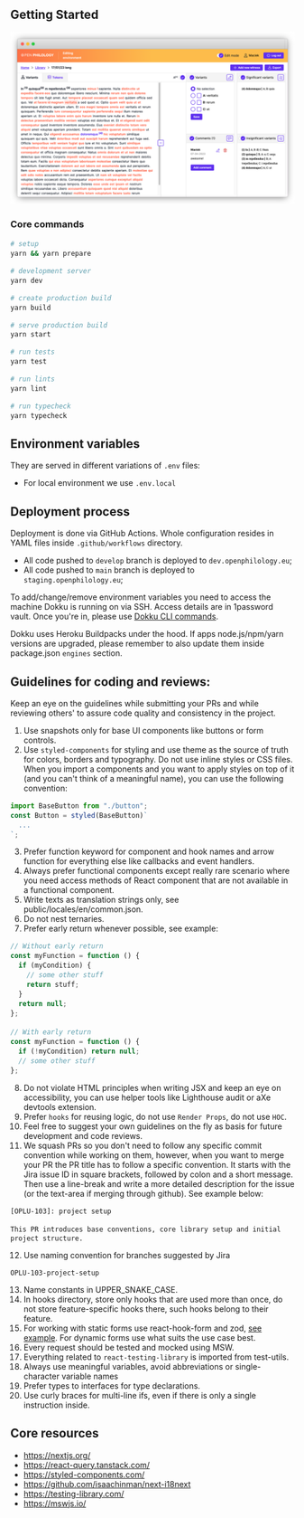 ## Getting Started

![Open philology variants selection view](./assets/oplu.png)

### Core commands

```bash
# setup
yarn && yarn prepare
```

```bash
# development server
yarn dev
```

```bash
# create production build
yarn build
```

```bash
# serve production build
yarn start
```

```bash
# run tests
yarn test
```

```bash
# run lints
yarn lint
```

```bash
# run typecheck
yarn typecheck
```

## Environment variables

They are served in different variations of `.env` files:

- For local environment we use `.env.local`

## Deployment process

Deployment is done via GitHub Actions. Whole configuration resides in YAML files inside `.github/workflows` directory.

- All code pushed to `develop` branch is deployed to `dev.openphilology.eu`;
- All code pushed to `main` branch is deployed to `staging.openphilology.eu`;

To add/change/remove environment variables you need to access the machine Dokku is running on via SSH. Access details are in 1password vault. Once you're in, please use [Dokku CLI commands](https://dokku.com/docs/configuration/environment-variables/).

Dokku uses Heroku Buildpacks under the hood. If apps node.js/npm/yarn versions are upgraded, please remember to also update them inside package.json `engines` section.

## Guidelines for coding and reviews:

Keep an eye on the guidelines while submitting your PRs and while reviewing others' to assure code quality and
consistency in the project.

1. Use snapshots only for base UI components like buttons or form controls.
2. Use `styled-components` for styling and use theme as the source of truth for colors, borders and typography. Do not
   use inline styles or CSS files. When you import a components and you want to apply styles on top of it (and you can't
   think of a meaningful name), you can use the following convention:

```javascript
import BaseButton from "./button";
const Button = styled(BaseButton)`
  ...
`;
```

3. Prefer function keyword for component and hook names and arrow function for everything else like callbacks and event
   handlers.
4. Always prefer functional components except really rare scenario where you need access methods of React component that
   are not available in a functional component.
5. Write texts as translation strings only, see public/locales/en/common.json.
6. Do not nest ternaries.
7. Prefer early return whenever possible, see example:

```javascript
// Without early return
const myFunction = function () {
  if (myCondition) {
    // some other stuff
    return stuff;
  }
  return null;
};

// With early return
const myFunction = function () {
  if (!myCondition) return null;
  // some other stuff
};
```

8. Do not violate HTML principles when writing JSX and keep an eye on accessibility, you can use helper tools like
   Lighthouse audit or aXe devtools extension.
9. Prefer `hooks` for reusing logic, do not use `Render Props`, do not use `HOC`.
10. Feel free to suggest your own guidelines on the fly as basis for future development and code reviews.
11. We squash PRs so you don't need to follow any specific commit convention while working on them, however, when you
    want to merge your PR the PR title has to follow a specific convention. It starts with the Jira issue ID in square
    brackets, followed by colon and a short message. Then use a line-break and write a more detailed description for the
    issue (or the text-area if merging through github). See example below:

```git
[OPLU-103]: project setup

This PR introduces base conventions, core library setup and initial project structure.
```

12. Use naming convention for branches suggested by Jira

```git
OPLU-103-project-setup
```

13. Name constants in UPPER_SNAKE_CASE.
14. In hooks directory, store only hooks that are used more than once, do not store feature-specific hooks there, such
    hooks belong to their feature.
15. For working with static forms use react-hook-form and zod, [see example](https://github.com/react-hook-form/resolvers#zod). For dynamic forms use what suits the use case best.
16. Every request should be tested and mocked using MSW.
17. Everything related to `react-testing-library` is imported from test-utils.
18. Always use meaningful variables, avoid abbreviations or single-character variable names
19. Prefer types to interfaces for type declarations.
20. Use curly braces for multi-line ifs, even if there is only a single instruction inside.

## Core resources

- https://nextjs.org/
- https://react-query.tanstack.com/
- https://styled-components.com/
- https://github.com/isaachinman/next-i18next
- https://testing-library.com/
- https://mswjs.io/
